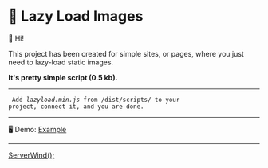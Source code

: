 # 🚀 Lazy Load Images

👋 Hi!

This project has been created for simple sites, or pages, where you just need to lazy-load static images.

<b>It's pretty simple script (0.5 kb).</b>

---

<code> Add _lazyload.min.js_ from /dist/scripts/ to your project, connect it, and you are done. </code>

---

🖥️ Demo: <a href="https://serverwind.github.io/lazyLoad/dist/">Example</a>

---

<a href="https://github.com/serverwind">ServerWind();</a>
